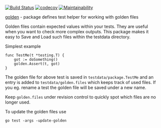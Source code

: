 [![Build Status](https://travis-ci.org/gregoryv/golden.svg?branch=master)](https://travis-ci.org/gregoryv/golden)
[![codecov](https://codecov.io/gh/gregoryv/golden/branch/master/graph/badge.svg)](https://codecov.io/gh/gregoryv/golden)
[![Maintainability](https://api.codeclimate.com/v1/badges/df2736e1ac63580b49d7/maintainability)](https://codeclimate.com/github/gregoryv/golden/maintainability)

[golden](https://godoc.org/github.com/gregoryv/golden) - package defines test helper for working with golden files

Golden files contain expected values within your tests. They are useful
when you want to check more complex outputs. This package makes it easy
to Save and Load such files within the testdata directory.

Simplest example

    func TestMe(t *testing.T) {
        got := doSomething()
        golden.Assert(t, got)
    }

The golden file for above test is saved in `testdata/package.TestMe`
and an entry is added to `testdata/golden.files` which keeps track of
used files. If you eg. rename a test the golden file will be saved
under a new name.

Keep `golden.files` under revision control to quickly spot which files
are no longer used.

To update the golden files use

    go test -args -update-golden
